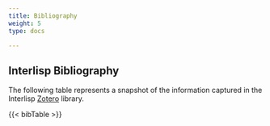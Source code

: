 ```yaml
---
title: Bibliography
weight: 5
type: docs

---
```


## Interlisp Bibliography

The following table represents a snapshot of the information captured in the Interlisp [Zotero](https://www.zotero.org/groups/2914042/interlisp/library) library.

{{< bibTable >}}

